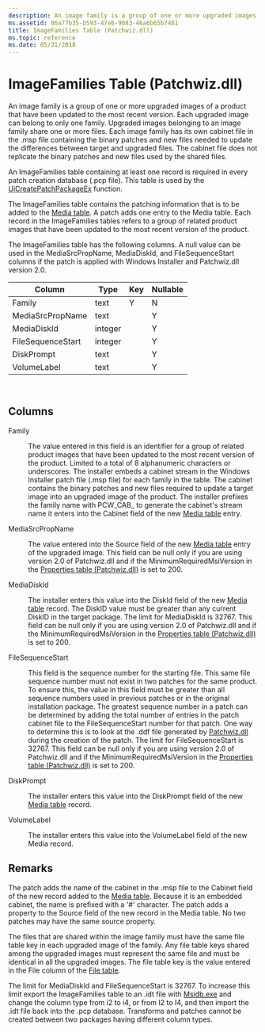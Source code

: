 ```yaml
---
description: An image family is a group of one or more upgraded images of a product that have been updated to the most recent version.
ms.assetid: 06a77b35-b593-47e6-9083-46a6b65b7481
title: ImageFamilies Table (Patchwiz.dll)
ms.topic: reference
ms.date: 05/31/2018
---
```


# ImageFamilies Table (Patchwiz.dll)

An image family is a group of one or more upgraded images of a product that have been updated to the most recent version. Each upgraded image can belong to only one family. Upgraded images belonging to an image family share one or more files. Each image family has its own cabinet file in the .msp file containing the binary patches and new files needed to update the differences between target and upgraded files. The cabinet file does not replicate the binary patches and new files used by the shared files.

An ImageFamilies table containing at least one record is required in every patch creation database (.pcp file). This table is used by the [UiCreatePatchPackageEx](uicreatepatchpackageex--patchwiz-dll-.md) function.

The ImageFamilies table contains the patching information that is to be added to the [Media table](media-table.md). A patch adds one entry to the Media table. Each record in the ImageFamilies tables refers to a group of related product images that have been updated to the most recent version of the product.

The ImageFamilies table has the following columns. A null value can be used in the MediaSrcPropName, MediaDiskId, and FileSequenceStart columns if the patch is applied with Windows Installer and Patchwiz.dll version 2.0.



| Column            | Type    | Key | Nullable |
|-------------------|---------|-----|----------|
| Family            | text    | Y   | N        |
| MediaSrcPropName  | text    |     | Y        |
| MediaDiskId       | integer |     | Y        |
| FileSequenceStart | integer |     | Y        |
| DiskPrompt        | text    |     | Y        |
| VolumeLabel       | text    |     | Y        |



 

## Columns

<dl> <dt>

<span id="Family"></span><span id="family"></span><span id="FAMILY"></span>Family
</dt> <dd>

The value entered in this field is an identifier for a group of related product images that have been updated to the most recent version of the product. Limited to a total of 8 alphanumeric characters or underscores. The installer embeds a cabinet stream in the Windows Installer patch file (.msp file) for each family in the table. The cabinet contains the binary patches and new files required to update a target image into an upgraded image of the product. The installer prefixes the family name with PCW\_CAB\_ to generate the cabinet's stream name it enters into the Cabinet field of the new [Media table](media-table.md) entry.

</dd> <dt>

<span id="MediaSrcPropName"></span><span id="mediasrcpropname"></span><span id="MEDIASRCPROPNAME"></span>MediaSrcPropName
</dt> <dd>

The value entered into the Source field of the new [Media table](media-table.md) entry of the upgraded image. This field can be null only if you are using version 2.0 of Patchwiz.dll and if the MinimumRequiredMsiVersion in the [Properties table (Patchwiz.dll)](properties-table-patchwiz-dll-.md) is set to 200.

</dd> <dt>

<span id="MediaDiskId"></span><span id="mediadiskid"></span><span id="MEDIADISKID"></span>MediaDiskId
</dt> <dd>

The installer enters this value into the DiskId field of the new [Media table](media-table.md) record. The DiskID value must be greater than any current DiskID in the target package. The limit for MediaDiskId is 32767. This field can be null only if you are using version 2.0 of Patchwiz.dll and if the MinimumRequiredMsiVersion in the [Properties table (Patchwiz.dll)](properties-table-patchwiz-dll-.md) is set to 200.

</dd> <dt>

<span id="FileSequenceStart"></span><span id="filesequencestart"></span><span id="FILESEQUENCESTART"></span>FileSequenceStart
</dt> <dd>

This field is the sequence number for the starting file. This same file sequence number must not exist in two patches for the same product. To ensure this, the value in this field must be greater than all sequence numbers used in previous patches or in the original installation package. The greatest sequence number in a patch can be determined by adding the total number of entries in the patch cabinet file to the FileSequenceStart number for that patch. One way to determine this is to look at the .ddf file generated by [Patchwiz.dll](patchwiz-dll.md) during the creation of the patch. The limit for FileSequenceStart is 32767. This field can be null only if you are using version 2.0 of Patchwiz.dll and if the MinimumRequiredMsiVersion in the [Properties table (Patchwiz.dll)](properties-table-patchwiz-dll-.md) is set to 200.

</dd> <dt>

<span id="DiskPrompt"></span><span id="diskprompt"></span><span id="DISKPROMPT"></span>DiskPrompt
</dt> <dd>

The installer enters this value into the DiskPrompt field of the new [Media table](media-table.md) record.

</dd> <dt>

<span id="VolumeLabel"></span><span id="volumelabel"></span><span id="VOLUMELABEL"></span>VolumeLabel
</dt> <dd>

The installer enters this value into the VolumeLabel field of the new Media record.

</dd> </dl>

## Remarks

The patch adds the name of the cabinet in the .msp file to the Cabinet field of the new record added to the [Media table](media-table.md). Because it is an embedded cabinet, the name is prefixed with a '\#' character. The patch adds a property to the Source field of the new record in the Media table. No two patches may have the same source property.

The files that are shared within the image family must have the same file table key in each upgraded image of the family. Any file table keys shared among the upgraded images must represent the same file and must be identical in all the upgraded images. The file table key is the value entered in the File column of the [File table](file-table.md).

The limit for MediaDiskId and FileSequenceStart is 32767. To increase this limit export the ImageFamilies table to an .idt file with [Msidb.exe](msidb-exe.md) and change the column type from i2 to i4, or from I2 to I4, and then import the .idt file back into the .pcp database. Transforms and patches cannot be created between two packages having different column types.

 

 



